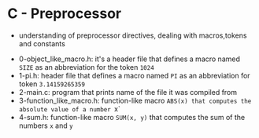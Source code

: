 # C - Preprocessor
* understanding of preprocessor directives, dealing with macros,tokens and constants
 - 0-object_like_macro.h: it's a header file that defines a macro named `SIZE` as an abbreviation for the token `1024`
 - 1-pi.h: header file that defines a macro named `PI` as an abbreviation for token `3.14159265359`
 - 2-main.c: program that prints name of the file it was compiled from
 - 3-function_like_macro.h: function-like macro `ABS(x) that computes the absolute value of a number `x`
 - 4-sum.h: function-like macro `SUM(x, y)` that computes the sum of the numbers `x` and `y`
